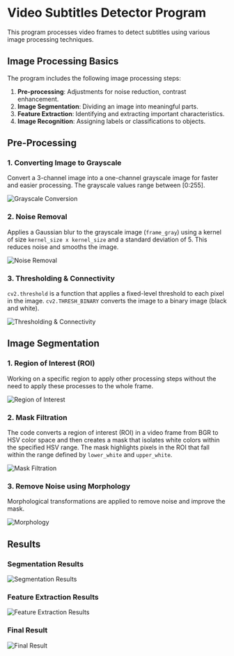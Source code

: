# Video Subtitles Detector Program

This program processes video frames to detect subtitles using various image processing techniques.

## Image Processing Basics

The program includes the following image processing steps:
1. **Pre-processing**: Adjustments for noise reduction, contrast enhancement.
2. **Image Segmentation**: Dividing an image into meaningful parts.
3. **Feature Extraction**: Identifying and extracting important characteristics.
4. **Image Recognition**: Assigning labels or classifications to objects.

## Pre-Processing

### 1. Converting Image to Grayscale
Convert a 3-channel image into a one-channel grayscale image for faster and easier processing. The grayscale values range between [0:255].

![Grayscale Conversion](https://github.com/user-attachments/assets/224780ef-0d84-4368-82bf-8cde764667ec)

### 2. Noise Removal
Applies a Gaussian blur to the grayscale image (`frame_gray`) using a kernel of size `kernel_size x kernel_size` and a standard deviation of 5. This reduces noise and smooths the image.

![Noise Removal](https://github.com/user-attachments/assets/0d7ee949-f83e-44a2-a047-cc3ddfcbb131)

### 3. Thresholding & Connectivity
`cv2.threshold` is a function that applies a fixed-level threshold to each pixel in the image. `cv2.THRESH_BINARY` converts the image to a binary image (black and white).

![Thresholding & Connectivity](https://github.com/user-attachments/assets/18001cc1-779b-4f74-88a8-7af9a7743137)

## Image Segmentation

### 1. Region of Interest (ROI)
Working on a specific region to apply other processing steps without the need to apply these processes to the whole frame.

![Region of Interest](https://github.com/user-attachments/assets/a961ae38-16fb-47b4-b7c6-92d642495bf5)

### 2. Mask Filtration
The code converts a region of interest (ROI) in a video frame from BGR to HSV color space and then creates a mask that isolates white colors within the specified HSV range. The mask highlights pixels in the ROI that fall within the range defined by `lower_white` and `upper_white`.

![Mask Filtration](https://github.com/user-attachments/assets/b32a76d4-4860-4a4f-a3a1-73baa973f2b0)

### 3. Remove Noise using Morphology
Morphological transformations are applied to remove noise and improve the mask.

![Morphology](https://github.com/user-attachments/assets/f6b9c296-4bd8-4d3e-9b5c-365ac29d6526)

## Results

### Segmentation Results
![Segmentation Results](https://github.com/user-attachments/assets/82bb3f2c-e712-4cba-9c34-d48a9d0e4f08)

### Feature Extraction Results
![Feature Extraction Results](https://github.com/user-attachments/assets/6635116f-ecf8-4f62-9b46-6a4c52879b73)

### Final Result
![Final Result](https://github.com/user-attachments/assets/26228abb-46be-48d7-93ee-3c53488b32af)

